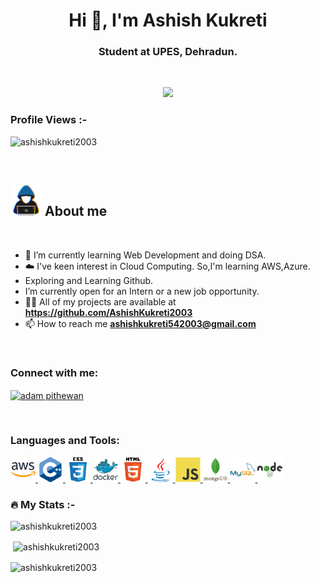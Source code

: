 <h1 align="center">Hi 👋, I'm Ashish Kukreti</h1>
<h3 align="center">Student at UPES, Dehradun.</h3>

<br>

<p align="center">
  <a href="https://github.com/DenverCoder1/readme-typing-svg"><img src="https://readme-typing-svg.herokuapp.com?font=Time+New+Roman&color=cyan&size=25&center=true&vCenter=true&width=600&height=100&lines=Love+to+learn+new+stuffs;++;Computer+Science+Student,;Web+Developer,;Cloud+Enthusiast,;Active+Learner"></a>
</p>

<p align="right"> <h3>Profile Views :-</h3> <img <p align="left"> <img src="https://komarev.com/ghpvc/?username=ashishkukreti2003&label=Profile%20views&color=0e75b6&style=flat" alt="ashishkukreti2003" /> </p>

<br>

## <picture><img src = "https://github.com/0xAbdulKhalid/0xAbdulKhalid/raw/main/assets/mdImages/about_me.gif" width = 50px></picture> **About me**

<br>

- 🌱 I’m currently learning Web Development and doing DSA.
- ☁️ I've keen interest in Cloud Computing. So,I'm learning AWS,Azure.
- Exploring and Learning Github.
- I’m currently open for an Intern or a new job opportunity.
- 👨‍💻 All of my projects are available at **https://github.com/AshishKukreti2003**
- 📫 How to reach me **ashishkukreti542003@gmail.com**

<br>

<h3 align="left">Connect with me:</h3>
<p align="left">
  <a href="https://www.linkedin.com/in/ashish-kukreti-929a9422b/" target="blank"><img align="center"
      src="https://raw.githubusercontent.com/rahuldkjain/github-profile-readme-generator/master/src/images/icons/Social/linked-in-alt.svg"
      alt="adam pithewan" height="30" width="40" /></a>
</p>

<br>
<h3 align="left">Languages and Tools:</h3>
<p align="left"> <a href="https://aws.amazon.com" target="_blank" rel="noreferrer"> <img src="https://raw.githubusercontent.com/devicons/devicon/master/icons/amazonwebservices/amazonwebservices-original-wordmark.svg" alt="aws" width="40" height="40"/> </a> <a href="https://www.w3schools.com/cpp/" target="_blank" rel="noreferrer"> <img src="https://raw.githubusercontent.com/devicons/devicon/master/icons/cplusplus/cplusplus-original.svg" alt="cplusplus" width="40" height="40"/> </a> <a href="https://www.w3schools.com/css/" target="_blank" rel="noreferrer"> <img src="https://raw.githubusercontent.com/devicons/devicon/master/icons/css3/css3-original-wordmark.svg" alt="css3" width="40" height="40"/> </a> <a href="https://www.docker.com/" target="_blank" rel="noreferrer"> <img src="https://raw.githubusercontent.com/devicons/devicon/master/icons/docker/docker-original-wordmark.svg" alt="docker" width="40" height="40"/> </a> <a href="https://www.w3.org/html/" target="_blank" rel="noreferrer"> <img src="https://raw.githubusercontent.com/devicons/devicon/master/icons/html5/html5-original-wordmark.svg" alt="html5" width="40" height="40"/> </a> <a href="https://www.java.com" target="_blank" rel="noreferrer"> <img src="https://raw.githubusercontent.com/devicons/devicon/master/icons/java/java-original.svg" alt="java" width="40" height="40"/> </a> <a href="https://developer.mozilla.org/en-US/docs/Web/JavaScript" target="_blank" rel="noreferrer"> <img src="https://raw.githubusercontent.com/devicons/devicon/master/icons/javascript/javascript-original.svg" alt="javascript" width="40" height="40"/> </a>  <a href="https://www.mongodb.com/" target="_blank" rel="noreferrer"> <img src="https://raw.githubusercontent.com/devicons/devicon/master/icons/mongodb/mongodb-original-wordmark.svg" alt="mongodb" width="40" height="40"/> </a> <a href="https://www.mysql.com/" target="_blank" rel="noreferrer"> <img src="https://raw.githubusercontent.com/devicons/devicon/master/icons/mysql/mysql-original-wordmark.svg" alt="mysql" width="40" height="40"/> </a> <a href="https://nodejs.org" target="_blank" rel="noreferrer"> <img src="https://raw.githubusercontent.com/devicons/devicon/master/icons/nodejs/nodejs-original-wordmark.svg" alt="nodejs" width="40" height="40"/> </a> </p>

<h3>🔥 My Stats :-</h3>

<p><img align="left" src="https://github-readme-stats.vercel.app/api/top-langs?username=ashishkukreti2003&show_icons=true&locale=en&layout=compact" alt="ashishkukreti2003" /></p>

<br>
<p>&nbsp;<img align="center" src="https://github-readme-stats.vercel.app/api?username=ashishkukreti2003&show_icons=true&locale=en" alt="ashishkukreti2003" /></p>


<p><img align="center" src="https://github-readme-streak-stats.herokuapp.com/?user=ashishkukreti2003&" alt="ashishkukreti2003" /></p>

